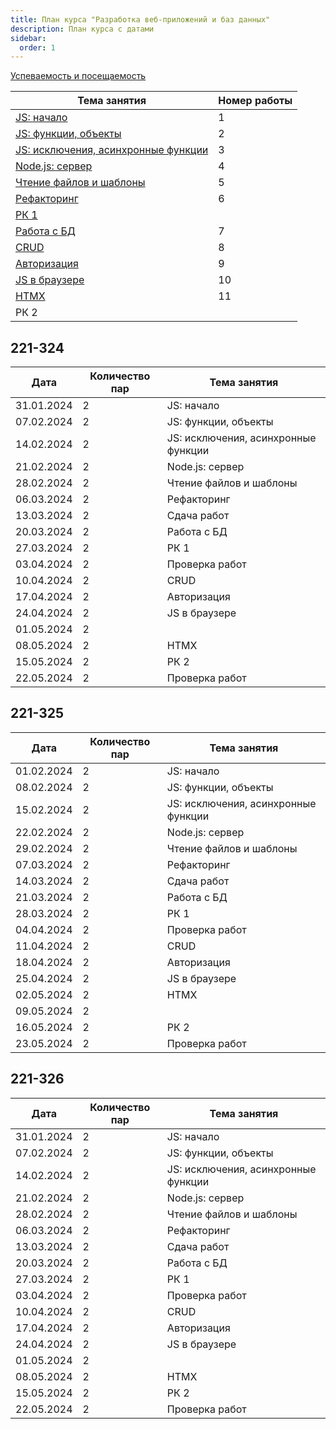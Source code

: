 ```yaml
---
title: План курса "Разработка веб-приложений и баз данных"
description: План курса с датами
sidebar:
  order: 1
---
```


[Успеваемость и посещаемость](https://drive.google.com/drive/folders/1X9cXEVZBchH0bVzzt8MhHaYC12A17wcC?usp=sharing)

| Тема занятия                                                           | Номер работы |
| ---------------------------------------------------------------------- | ------------ |
| [JS: начало](/2023/веб-приложения-и-бд/lab1/)                          | 1            |
| [JS: функции, объекты](/2023/веб-приложения-и-бд/lab2/)                | 2            |
| [JS: исключения, асинхронные функции](/2023/веб-приложения-и-бд/lab3/) | 3            |
| [Node.js: сервер](/2023/веб-приложения-и-бд/lab4/)                     | 4            |
| [Чтение файлов и шаблоны](/2023/веб-приложения-и-бд/lab5/)             | 5            |
| [Рефакторинг](/2023/веб-приложения-и-бд/lab6/)                         | 6            |
| [РК 1](/2023/веб-приложения-и-бд/rk-js/)                               |              |
| [Работа с БД](/2023/веб-приложения-и-бд/lab7/)                         | 7            |
| [CRUD](/2023/веб-приложения-и-бд/lab8/)                                | 8            |
| [Авторизация](/2023/веб-приложения-и-бд/lab9/)                         | 9            |
| [JS в браузере](/2023/веб-приложения-и-бд/lab10/)                      | 10           |
| [HTMX](/2023/веб-приложения-и-бд/lab11/)                               | 11           |
| РК 2                                                                   |              |

## 221-324

| Дата       | Количество пар | Тема занятия                        |
| ---------- | -------------- | ----------------------------------- |
| 31.01.2024 | 2              | JS: начало                          |
| 07.02.2024 | 2              | JS: функции, объекты                |
| 14.02.2024 | 2              | JS: исключения, асинхронные функции |
| 21.02.2024 | 2              | Node.js: сервер                     |
| 28.02.2024 | 2              | Чтение файлов и шаблоны             |
| 06.03.2024 | 2              | Рефакторинг                         |
| 13.03.2024 | 2              | Сдача работ                         |
| 20.03.2024 | 2              | Работа с БД                         |
| 27.03.2024 | 2              | РК 1                                |
| 03.04.2024 | 2              | Проверка работ                      |
| 10.04.2024 | 2              | CRUD                                |
| 17.04.2024 | 2              | Авторизация                         |
| 24.04.2024 | 2              | JS в браузере                       |
| 01.05.2024 | 2              |                                     |
| 08.05.2024 | 2              | HTMX                                |
| 15.05.2024 | 2              | РК 2                                |
| 22.05.2024 | 2              | Проверка работ                      |

## 221-325

| Дата       | Количество пар | Тема занятия                        |
| ---------- | -------------- | ----------------------------------- |
| 01.02.2024 | 2              | JS: начало                          |
| 08.02.2024 | 2              | JS: функции, объекты                |
| 15.02.2024 | 2              | JS: исключения, асинхронные функции |
| 22.02.2024 | 2              | Node.js: сервер                     |
| 29.02.2024 | 2              | Чтение файлов и шаблоны             |
| 07.03.2024 | 2              | Рефакторинг                         |
| 14.03.2024 | 2              | Сдача работ                         |
| 21.03.2024 | 2              | Работа с БД                         |
| 28.03.2024 | 2              | РК 1                                |
| 04.04.2024 | 2              | Проверка работ                      |
| 11.04.2024 | 2              | CRUD                                |
| 18.04.2024 | 2              | Авторизация                         |
| 25.04.2024 | 2              | JS в браузере                       |
| 02.05.2024 | 2              | HTMX                                |
| 09.05.2024 | 2              |                                     |
| 16.05.2024 | 2              | РК 2                                |
| 23.05.2024 | 2              | Проверка работ                      |

## 221-326

| Дата       | Количество пар | Тема занятия                        |
| ---------- | -------------- | ----------------------------------- |
| 31.01.2024 | 2              | JS: начало                          |
| 07.02.2024 | 2              | JS: функции, объекты                |
| 14.02.2024 | 2              | JS: исключения, асинхронные функции |
| 21.02.2024 | 2              | Node.js: сервер                     |
| 28.02.2024 | 2              | Чтение файлов и шаблоны             |
| 06.03.2024 | 2              | Рефакторинг                         |
| 13.03.2024 | 2              | Сдача работ                         |
| 20.03.2024 | 2              | Работа с БД                         |
| 27.03.2024 | 2              | РК 1                                |
| 03.04.2024 | 2              | Проверка работ                      |
| 10.04.2024 | 2              | CRUD                                |
| 17.04.2024 | 2              | Авторизация                         |
| 24.04.2024 | 2              | JS в браузере                       |
| 01.05.2024 | 2              |                                     |
| 08.05.2024 | 2              | HTMX                                |
| 15.05.2024 | 2              | РК 2                                |
| 22.05.2024 | 2              | Проверка работ                      |
